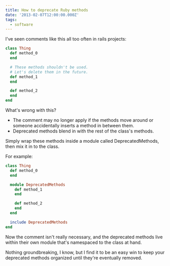 ```yaml
---
title: How to deprecate Ruby methods
date: '2013-02-07T12:00:00.000Z'
tags:
  - software
---
```


I've seen comments like this all too often in rails projects:

```ruby
class Thing
  def method_0
  end

  # These methods shouldn't be used.
  # Let's delete them in the future.
  def method_1
  end

  def method_2
  end
end
```

What's wrong with this?

- The comment may no longer apply if the methods move around or someone accidentally inserts a method in between them.
- Deprecated methods blend in with the rest of the class's methods.

Simply wrap these methods inside a module called DeprecatedMethods, then mix it in to the class.

For example:

```ruby
class Thing
  def method_0
  end

  module DeprecatedMethods
    def method_1
    end

    def method_2
    end
  end

  include DeprecatedMethods
end
```

Now the comment isn't really necessary, and the deprecated methods live within
their own module that's namespaced to the class at hand.

Nothing groundbreaking, I know, but I find it to be an easy win to keep your deprecated methods organized until they're eventually removed.
